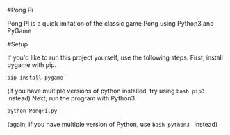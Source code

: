 #Pong Pi

Pong Pi is a quick imitation of the classic game Pong using Python3 and PyGame

#Setup

If you'd like to run this project yourself, use the following steps:
First, install pygame with pip.
```bash
pip install pygame
```
(if you have multiple versions of python installed, try using ```bash pip3 ``` instead)
Next, run the program with Python3.
```bash
python PongPi.py
```
(again, if you have multiple version of Python, use ```bash python3 ``` instead)
